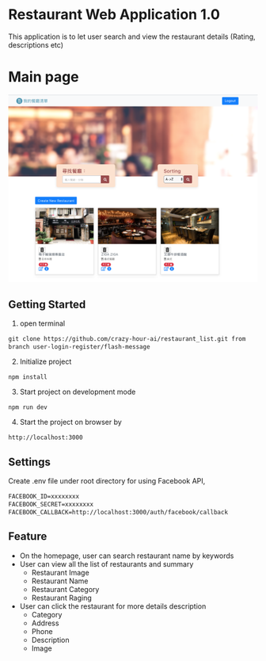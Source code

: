 # Restaurant Web Application 1.0
This application is to let user search and view the restaurant details (Rating, descriptions etc)

# Main page
![image](./restaurant-mongodb.png)

## Getting Started
1. open terminal
```
git clone https://github.com/crazy-hour-ai/restaurant_list.git from branch user-login-register/flash-message
```
2. Initialize project
```
npm install
```
3. Start project on development mode
```
npm run dev
```
4. Start the project on browser by 
```
http://localhost:3000 
```

## Settings
Create .env file under root directory for using Facebook API,
```
FACEBOOK_ID=xxxxxxxx
FACEBOOK_SECRET=xxxxxxxx
FACEBOOK_CALLBACK=http://localhost:3000/auth/facebook/callback
```

## Feature
+ On the homepage, user can search restaurant name by keywords
+ User can view all the list of restaurants and summary
  - Restaurant Image
  - Restaurant Name
  - Restaurant Category
  - Restaurant Raging
+ User can click the restaurant for more details description
  - Category
  - Address
  - Phone
  - Description
  - Image
